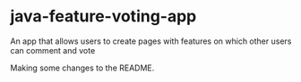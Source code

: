 # java-feature-voting-app
An app that allows users to create pages with features on which other users can comment and vote

Making some changes to the README.